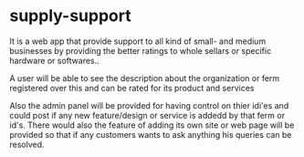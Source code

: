 # supply-support
It is a web app that provide support to all kind of small- and medium businesses by providing the better ratings to whole sellars 
or specific hardware or softwares..

A user will be able to see the description about the organization or ferm registered over this and can be rated for its product and services


Also the admin panel will be provided for having control on thier idi'es 
and could post if any new feature/design or service is addedd by that ferm or id's.
There would also the feature of adding its own site or web page will be provided so that if any customers wants to ask anything his queries can be resolved. 
